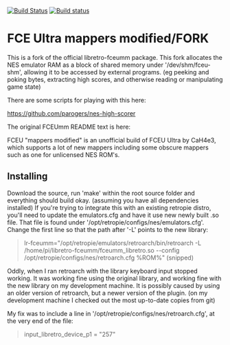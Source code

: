 [![Build Status](https://travis-ci.org/libretro/libretro-fceumm.svg?branch=master)](https://travis-ci.org/libretro/libretro-fceumm)
[![Build status](https://ci.appveyor.com/api/projects/status/etk1vcouybahdbkt/branch/master?svg=true)](https://ci.appveyor.com/project/bparker06/libretro-fceumm/branch/master)

# FCE Ultra mappers modified/FORK

This is a fork of the official libretro-fceumm package. This fork allocates the NES emulator RAM as a block of shared memory under '/dev/shm/fceu-shm', allowing it to be accessed by external programs. (eg peeking and poking bytes, extracting high scores, and otherwise reading or manipulating game state)

There are some scripts for playing with this here:

https://github.com/parogers/nes-high-scorer

The original FCEUmm README text is here:

FCEU "mappers modified" is an unofficial build of FCEU Ultra by CaH4e3, which supports a lot of new mappers including some obscure mappers such as one for unlicensed NES ROM's.

## Installing

Download the source, run 'make' within the root source folder and everything
should build okay. (assuming you have all dependencies installed) If you're
trying to integrate this with an existing retropie distro, you'll need to
update the emulators.cfg and have it use new newly built .so file. That file
is found under '/opt/retropie/configs/nes/emulators.cfg'. Change the first
line so that the path after '-L' points to the new library:

> lr-fceumm="/opt/retropie/emulators/retroarch/bin/retroarch -L /home/pi/libretro-fceumm/fceumm_libretro.so --config /opt/retropie/configs/nes/retroarch.cfg %ROM%"
> (snipped)

Oddly, when I ran retroarch with the library keyboard input stopped working.
It was working fine using the original library, and working fine with the new
library on my development machine. It is possibly caused by using an older
version of retroarch, but a newer version of the plugin. (on my development
machine I checked out the most up-to-date copies from git)

My fix was to include a line in '/opt/retropie/configs/nes/retroarch.cfg',
at the very end of the file:

> input_libretro_device_p1 = "257"

